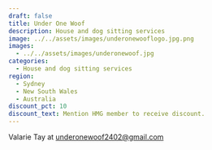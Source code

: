```yaml
---
draft: false
title: Under One Woof
description: House and dog sitting services
image: ../../assets/images/underonewooflogo.jpg.png
images:
  - ../../assets/images/underonewoof.jpg
categories:
  - House and dog sitting services
region:
  - Sydney
  - New South Wales
  - Australia
discount_pct: 10
discount_text: Mention HMG member to receive discount.
---
```

Valarie Tay at underonewoof2402@gmail.com
